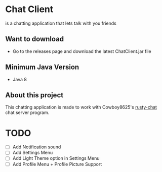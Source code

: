 # Chat Client

is a chatting application that lets talk with you friends

## Want to download
* Go to the releases page and download the latest ChatClient.jar file

## Minimum Java Version
* Java 8

## About this project
This chatting application is made to work with Cowboy8625's [rusty-chat](https://github.com/cowboy8625/rusty-chat) chat server program.

# TODO
- [ ] Add Notification sound
- [ ] Add Settings Menu
- [ ] Add Light Theme option in Settings Menu
- [ ] Add Profile Menu + Profile Picture Support
